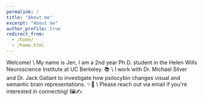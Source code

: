 ```yaml
---
permalink: /
title: "About me"
excerpt: "About me"
author_profile: true
redirect_from: 
  - /home/
  - /home.html
---
```


Welcome! \\
My name is Jen, I am a 2nd year Ph.D. student in the Helen Wills Neuroscience Institute at UC Berkeley. 📚 \\
I work with Dr. Michael Silver and Dr. Jack Gallant to investigate how psilocybin changes visual and semantic brain representations. ✨🧠 \\
Please reach out via email if you're interested in connecting! 🖼️✍️
